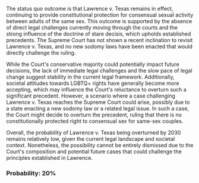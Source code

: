The status quo outcome is that Lawrence v. Texas remains in effect, continuing to provide constitutional protection for consensual sexual activity between adults of the same sex. This outcome is supported by the absence of direct legal challenges currently moving through the courts and the strong influence of the doctrine of stare decisis, which upholds established precedents. The Supreme Court has not shown a recent inclination to revisit Lawrence v. Texas, and no new sodomy laws have been enacted that would directly challenge the ruling. 

While the Court's conservative majority could potentially impact future decisions, the lack of immediate legal challenges and the slow pace of legal change suggest stability in the current legal framework. Additionally, societal attitudes towards LGBTQ+ rights have generally become more accepting, which may influence the Court's reluctance to overturn such a significant precedent. However, a scenario where a case challenging Lawrence v. Texas reaches the Supreme Court could arise, possibly due to a state enacting a new sodomy law or a related legal issue. In such a case, the Court might decide to overturn the precedent, ruling that there is no constitutionally protected right to consensual sex for same-sex couples. 

Overall, the probability of Lawrence v. Texas being overturned by 2030 remains relatively low, given the current legal landscape and societal context. Nonetheless, the possibility cannot be entirely dismissed due to the Court's composition and potential future cases that could challenge the principles established in Lawrence.

### Probability: 20%